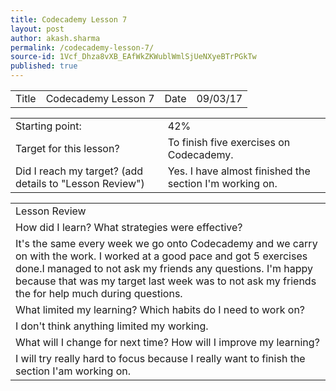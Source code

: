 ```yaml
---
title: Codecademy Lesson 7
layout: post
author: akash.sharma
permalink: /codecademy-lesson-7/
source-id: 1Vcf_Dhza8vXB_EAfWkZKWublWmlSjUeNXyeBTrPGkTw
published: true
---
```

<table>
  <tr>
    <td>Title</td>
    <td>Codecademy Lesson 7</td>
    <td>Date</td>
    <td>09/03/17</td>
  </tr>
</table>


<table>
  <tr>
    <td>Starting point:</td>
    <td>42%</td>
  </tr>
  <tr>
    <td>Target for this lesson?</td>
    <td>To finish five exercises on Codecademy.</td>
  </tr>
  <tr>
    <td>Did I reach my target? 
(add details to "Lesson Review")</td>
    <td>Yes. I have almost finished the section I'm working on.</td>
  </tr>
</table>


<table>
  <tr>
    <td>Lesson Review</td>
  </tr>
  <tr>
    <td>How did I learn? What strategies were effective? </td>
  </tr>
  <tr>
    <td>It's the same every week we go onto Codecademy and we carry on with the work. I worked at a good pace and got 5 exercises done.I managed to not ask my friends any questions. I'm happy because that was my target last week was to not ask my friends the for help much during questions.</td>
  </tr>
  <tr>
    <td>What limited my learning? Which habits do I need to work on? </td>
  </tr>
  <tr>
    <td>I don't think anything limited my working.</td>
  </tr>
  <tr>
    <td>What will I change for next time? How will I improve my learning?</td>
  </tr>
  <tr>
    <td>I will try really hard to focus because I really want to finish the section I'am working on.</td>
  </tr>
</table>


